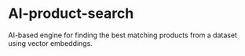 # AI-product-search
AI-based engine for finding the best matching products from a dataset using vector embeddings.
